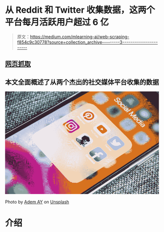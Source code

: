 # 从 Reddit 和 Twitter 收集数据，这两个平台每月活跃用户超过 6 亿

> 原文：<https://medium.com/mlearning-ai/web-scraping-f854c9c30778?source=collection_archive---------3----------------------->

## [网页抓取](https://towardsai.net/p/category/web-scraping)

## 本文全面概述了从两个杰出的社交媒体平台收集的数据

![](img/227c3f06e480c8647061b3e6021a5897.png)

Photo by [Adem AY](https://unsplash.com/@ademay) on [Unsplash](https://unsplash.com/photos/Tk9m_HP4rgQ)

# 介绍